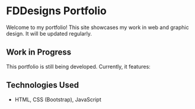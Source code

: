 # FDDesigns Portfolio

Welcome to my portfolio! This site showcases my work in web and graphic design. It will be updated regularly.

## Work in Progress

This portfolio is still being developed. Currently, it features:

## Technologies Used

- HTML, CSS (Bootstrap), JavaScript 
